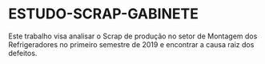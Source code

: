 # ESTUDO-SCRAP-GABINETE
Este trabalho visa analisar o Scrap de produção no setor de Montagem dos Refrigeradores no primeiro semestre de 2019 e encontrar a causa raiz dos defeitos. 
